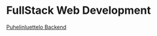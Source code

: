 # FullStack Web Development

[Puhelinluettelo Backend](https://puhelinluettelo-backend-4mxl.onrender.com/)
